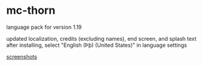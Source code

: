 # mc-thorn
language pack for version 1.19

updated localization, credits (excluding names), end screen, and splash text
after installing, select "English (Þþ) (United States)" in language settings 

[screenshots](https://imgur.com/a/emvlHHo)
